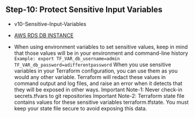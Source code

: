 ## Step-10: Protect Sensitive Input Variables
- v10-Sensitive-Input-Variables
- [AWS RDS DB INSTANCE](https://registry.terraform.io/providers/hashicorp/aws/latest/docs/resources/db_instance)

- When using environment variables to set sensitive values, keep in mind that those values will be in your environment and command-line history `Example: export TF_VAR_db_username=admin TF_VAR_db_password=adifferentpassword`
When you use sensitive variables in your Terraform configuration, you can use them as you would any other variable.
Terraform will redact these values in command output and log files, and raise an error when it detects that they will be exposed in other ways.
Important Note-1: Never check-in secrets.tfvars to git repositories
Important Note-2: Terraform state file contains values for these sensitive variables terraform.tfstate. You must keep your state file secure to avoid exposing this data.